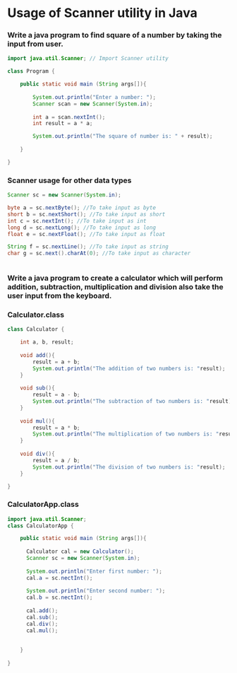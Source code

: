 # Usage of Scanner utility in Java
### Write a java program to find square of a number by taking the input from user.

```java
import java.util.Scanner; // Import Scanner utility

class Program {

	public static void main (String args[]){
		
		System.out.println("Enter a number: ");
		Scanner scan = new Scanner(System.in);
		
		int a = scan.nextInt();
		int result = a * a;

		System.out.println("The square of number is: " + result);
	
	}

}
```

### Scanner usage for other data types
```java
Scanner sc = new Scanner(System.in);

byte a = sc.nextByte(); //To take input as byte
short b = sc.nextShort(); //To take input as short
int c = sc.nextInt(); //To take input as int
long d = sc.nextLong(); //To take input as long
float e = sc.nextFloat(); //To take input as float

String f = sc.nextLine(); //To take input as string
char g = sc.next().charAt(0); //To take input as character
 
```

### Write a java program to create a calculator which will perform addition, subtraction, multiplication and division also take the user input from the keyboard.

### Calculator.class
```java
class Calculator {

	int a, b, result;
	
	void add(){
	    result = a + b;
	    System.out.println("The addition of two numbers is: "result);
	}
	
	void sub(){
	    result = a - b;
	    System.out.println("The subtraction of two numbers is: "result);
	}
	
	void mul(){
	    result = a * b;
	    System.out.println("The multiplication of two numbers is: "result);
	}
	
	void div(){
	    result = a / b;
	    System.out.println("The division of two numbers is: "result);
	}

}
```

### CalculatorApp.class
```java
import java.util.Scanner;
class CalculatorApp {

	public static void main (String args[]){
	
	  Calculator cal = new Calculator();
	  Scanner sc = new Scanner(System.in);
	  
	  System.out.println("Enter first number: ");
	  cal.a = sc.nectInt();
	  
	  System.out.println("Enter second number: ");
	  cal.b = sc.nectInt();
	  
	  cal.add();
	  cal.sub();
	  cal.div();
	  cal.mul();
	  
	
	}
	
}

```


